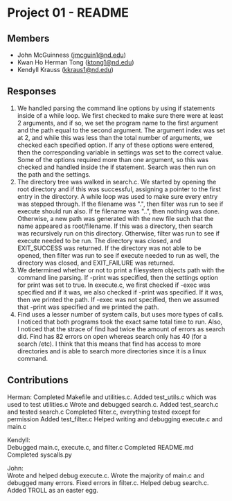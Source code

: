 Project 01 - README
===================

Members
-------

- John McGuinness (jmcguin1@nd.edu)
- Kwan Ho Herman Tong (ktong1@nd.edu)
- Kendyll Krauss (kkraus1@nd.edu)

Responses
---------

1. We handled parsing the command line options by using if statements inside of a while loop.  We first checked to make sure there were at least 2 arguments, and if so, we set the program name to the first argument and the path equal to the second argument.  The argument index was set at 2, and while this was less than the total number of arguments, we checked each specified option.  If any of these options were entered, then the corresponding variable in settings was set to the correct value.  Some of the options required more than one argument, so this was checked and handled inside the if statement. Search was then run on the path and the settings.
2. The directory tree was walked in search.c.  We started by opening the root directory and if this was successful, assigning a pointer to the first entry in the directory.  A while loop was used to make sure every entry was stepped through.  If the filename was ".", then filter was run to see if execute should run also.  If te filename was "..", then nothing was done.  Otherwise, a new path was generated with the new file such that the name appeared as root/filename.  If this was a directory, then search was recursively run on this directory.  Otherwise, filter was run to see if execute needed to be run.  The directory was closed, and EXIT_SUCCESS was returned.  If the directory was not able to be opened, then filter was run to see if execute needed to run as well, the directory was closed, and EXIT_FAILURE was returned.  
3. We determined whether or not to print a filesystem objects path with the command line parsing.  If -print was specified, then the settings option for print was set to true.  In execute.c, we first checked if -exec was specified and if it was, we also checked if -print was specified.  If it was, then we printed the path.  If -exec was not specified, then we assumed that -print was specified and we printed the path.
4. Find uses a lesser number of system calls, but uses more types of calls.  I noticed that both programs took the exact same total time to run.  Also, I noticed that the strace of find had twice the amount of errors as search did.  Find has 82 errors on open whereas search only has 40 (for a search /etc).  I think that this means that find has access to more directories and is able to search more directories since it is a linux command.

Contributions
-------------
Herman: 
	Completed Makefile and utilities.c.
        Added test_utils.c which was used to test utilities.c
		Wrote and debugged search.c.
        Added test_search.c and tested search.c
        Completed filter.c, everything tested except for permission
        Added test_filter.c
        Helped writing and debugging execute.c and main.c

Kendyll: 	
	Debugged main.c, execute.c, and filter.c
	Completed README.md
	Completed syscalls.py

John:	
	Wrote and helped debug execute.c.
	Wrote the majority of main.c and debugged many errors.
	Fixed errors in filter.c.
	Helped debug search.c.
	Added TROLL as an easter egg.
		

		

